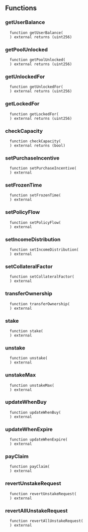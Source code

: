 


## Functions
### getUserBalance
```solidity
  function getUserBalance(
  ) external returns (uint256)
```




### getPoolUnlocked
```solidity
  function getPoolUnlocked(
  ) external returns (uint256)
```




### getUnlockedFor
```solidity
  function getUnlockedFor(
  ) external returns (uint256)
```




### getLockedFor
```solidity
  function getLockedFor(
  ) external returns (uint256)
```




### checkCapacity
```solidity
  function checkCapacity(
  ) external returns (bool)
```




### setPurchaseIncentive
```solidity
  function setPurchaseIncentive(
  ) external
```




### setFrozenTime
```solidity
  function setFrozenTime(
  ) external
```




### setPolicyFlow
```solidity
  function setPolicyFlow(
  ) external
```




### setIncomeDistribution
```solidity
  function setIncomeDistribution(
  ) external
```




### setCollateralFactor
```solidity
  function setCollateralFactor(
  ) external
```




### transferOwnership
```solidity
  function transferOwnership(
  ) external
```




### stake
```solidity
  function stake(
  ) external
```




### unstake
```solidity
  function unstake(
  ) external
```




### unstakeMax
```solidity
  function unstakeMax(
  ) external
```




### updateWhenBuy
```solidity
  function updateWhenBuy(
  ) external
```




### updateWhenExpire
```solidity
  function updateWhenExpire(
  ) external
```




### payClaim
```solidity
  function payClaim(
  ) external
```




### revertUnstakeRequest
```solidity
  function revertUnstakeRequest(
  ) external
```




### revertAllUnstakeRequest
```solidity
  function revertAllUnstakeRequest(
  ) external
```




